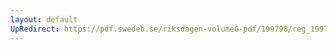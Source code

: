 ```yaml
---
layout: default
UpRedirect: https://pdf.swedeb.se/riksdagen-volumeG-pdf/199798/reg_199798/reg_199798_0074.pdf
---
```

